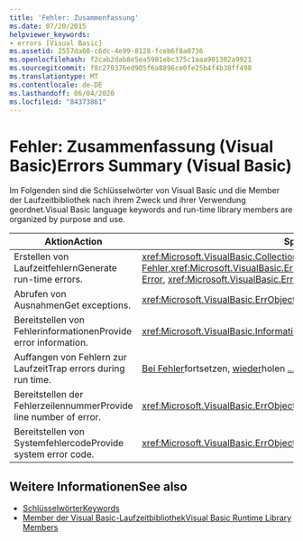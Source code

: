 ```yaml
---
title: 'Fehler: Zusammenfassung'
ms.date: 07/20/2015
helpviewer_keywords:
- errors [Visual Basic]
ms.assetid: 2557da60-c6dc-4e99-8128-fceb6f8a0736
ms.openlocfilehash: f2cab2dab8e5ea5981ebc375c1aaa901302a9921
ms.sourcegitcommit: f8c270376ed905f6a8896ce0fe25b4f4b38ff498
ms.translationtype: MT
ms.contentlocale: de-DE
ms.lasthandoff: 06/04/2020
ms.locfileid: "84373861"
---
```

# <a name="errors-summary-visual-basic"></a><span data-ttu-id="de891-102">Fehler: Zusammenfassung (Visual Basic)</span><span class="sxs-lookup"><span data-stu-id="de891-102">Errors Summary (Visual Basic)</span></span>
<span data-ttu-id="de891-103">Im Folgenden sind die Schlüsselwörter von Visual Basic und die Member der Laufzeitbibliothek nach ihrem Zweck und ihrer Verwendung geordnet.</span><span class="sxs-lookup"><span data-stu-id="de891-103">Visual Basic language keywords and run-time library members are organized by purpose and use.</span></span>  
  
|<span data-ttu-id="de891-104">Aktion</span><span class="sxs-lookup"><span data-stu-id="de891-104">Action</span></span>|<span data-ttu-id="de891-105">Sprachelement</span><span class="sxs-lookup"><span data-stu-id="de891-105">Language element</span></span>|  
|------------|----------------------|  
|<span data-ttu-id="de891-106">Erstellen von Laufzeitfehlern</span><span class="sxs-lookup"><span data-stu-id="de891-106">Generate run-time errors.</span></span>|<span data-ttu-id="de891-107"><xref:Microsoft.VisualBasic.Collection.Clear%2A>, [Fehler](../statements/error-statement.md),<xref:Microsoft.VisualBasic.ErrObject.Raise%2A></span><span class="sxs-lookup"><span data-stu-id="de891-107"><xref:Microsoft.VisualBasic.Collection.Clear%2A>, [Error](../statements/error-statement.md), <xref:Microsoft.VisualBasic.ErrObject.Raise%2A></span></span>|  
|<span data-ttu-id="de891-108">Abrufen von Ausnahmen</span><span class="sxs-lookup"><span data-stu-id="de891-108">Get exceptions.</span></span>|<xref:Microsoft.VisualBasic.ErrObject.GetException%2A>|  
|<span data-ttu-id="de891-109">Bereitstellen von Fehlerinformationen</span><span class="sxs-lookup"><span data-stu-id="de891-109">Provide error information.</span></span>|<xref:Microsoft.VisualBasic.Information.Err%2A>|  
|<span data-ttu-id="de891-110">Auffangen von Fehlern zur Laufzeit</span><span class="sxs-lookup"><span data-stu-id="de891-110">Trap errors during run time.</span></span>|<span data-ttu-id="de891-111">[Bei Fehler](../statements/on-error-statement.md)fortsetzen, [wieder](../statements/resume-statement.md)holen [... Catch... Schließlich](../statements/try-catch-finally-statement.md)</span><span class="sxs-lookup"><span data-stu-id="de891-111">[On Error](../statements/on-error-statement.md), [Resume](../statements/resume-statement.md), [Try...Catch...Finally](../statements/try-catch-finally-statement.md)</span></span>|  
|<span data-ttu-id="de891-112">Bereitstellen der Fehlerzeilennummer</span><span class="sxs-lookup"><span data-stu-id="de891-112">Provide line number of error.</span></span>|<xref:Microsoft.VisualBasic.ErrObject.Erl%2A>|  
|<span data-ttu-id="de891-113">Bereitstellen von Systemfehlercode</span><span class="sxs-lookup"><span data-stu-id="de891-113">Provide system error code.</span></span>|<xref:Microsoft.VisualBasic.ErrObject.LastDllError%2A>|  
  
## <a name="see-also"></a><span data-ttu-id="de891-114">Weitere Informationen</span><span class="sxs-lookup"><span data-stu-id="de891-114">See also</span></span>

- [<span data-ttu-id="de891-115">Schlüsselwörter</span><span class="sxs-lookup"><span data-stu-id="de891-115">Keywords</span></span>](index.md)
- [<span data-ttu-id="de891-116">Member der Visual Basic-Laufzeitbibliothek</span><span class="sxs-lookup"><span data-stu-id="de891-116">Visual Basic Runtime Library Members</span></span>](../runtime-library-members.md)
